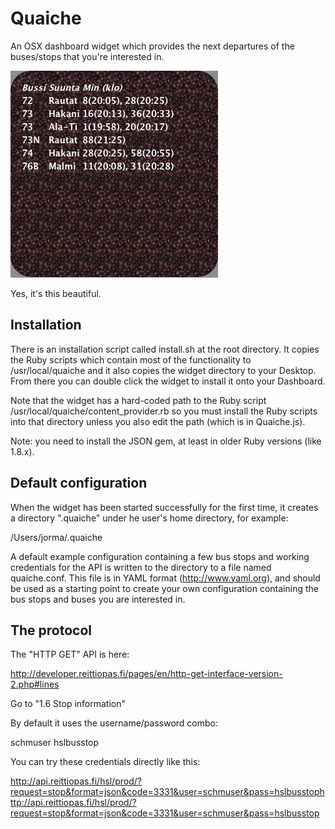 
Quaiche
=======

An OSX dashboard widget which provides the next departures of the buses/stops that you're interested in. 

<img src="/screenshot.png"/>

Yes, it's this beautiful.

Installation
------------

There is an installation script called install.sh at the root directory. It copies the Ruby scripts which contain most of the functionality to /usr/local/quaiche and it also copies the widget directory to your Desktop. From there you can double click the widget to install it onto your Dashboard. 

Note that the widget has a hard-coded path to the Ruby script /usr/local/quaiche/content_provider.rb so you must install the Ruby scripts into that directory unless you also edit the path (which is in Quaiche.js).

Note: you need to install the JSON gem, at least in older Ruby versions (like 1.8.x).

Default configuration
---------------------

When the widget has been started successfully for the first time, it creates a directory ".quaiche" under he user's home directory, for example:

/Users/jorma/.quaiche

A default example configuration containing a few bus stops and working credentials for the API is written to the directory to a file named quaiche.conf. This file is in YAML format (http://www.yaml.org), and should be used as a starting point to create your own configuration containing the bus stops and buses you are interested in.

The protocol
------------

The "HTTP GET" API is here:

http://developer.reittiopas.fi/pages/en/http-get-interface-version-2.php#lines

Go to "1.6 Stop information"

By default it uses the username/password combo:

schmuser
hslbusstop

You can try these credentials directly like this:

http://api.reittiopas.fi/hsl/prod/?request=stop&format=json&code=3331&user=schmuser&pass=hslbusstophttp://api.reittiopas.fi/hsl/prod/?request=stop&format=json&code=3331&user=schmuser&pass=hslbusstop

